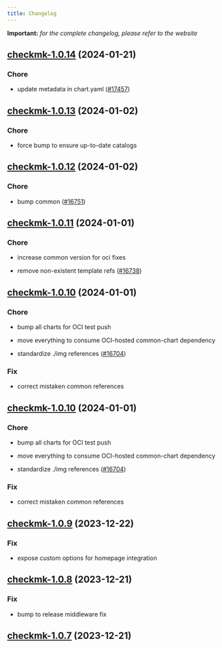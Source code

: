```yaml
---
title: Changelog
---
```


**Important:**
*for the complete changelog, please refer to the website*



## [checkmk-1.0.14](https://github.com/truecharts/charts/compare/checkmk-1.0.13...checkmk-1.0.14) (2024-01-21)

### Chore



- update metadata in chart.yaml ([#17457](https://github.com/truecharts/charts/issues/17457))




## [checkmk-1.0.13](https://github.com/truecharts/charts/compare/checkmk-1.0.12...checkmk-1.0.13) (2024-01-02)

### Chore



- force bump to ensure up-to-date catalogs


## [checkmk-1.0.12](https://github.com/truecharts/charts/compare/checkmk-1.0.11...checkmk-1.0.12) (2024-01-02)

### Chore



- bump common ([#16751](https://github.com/truecharts/charts/issues/16751))


## [checkmk-1.0.11](https://github.com/truecharts/charts/compare/checkmk-1.0.10...checkmk-1.0.11) (2024-01-01)

### Chore



- increase common version for oci fixes

- remove non-existent template refs ([#16738](https://github.com/truecharts/charts/issues/16738))


## [checkmk-1.0.10](https://github.com/truecharts/charts/compare/checkmk-1.0.9...checkmk-1.0.10) (2024-01-01)

### Chore



- bump all charts for OCI test push

- move everything to consume OCI-hosted common-chart dependency

- standardize ./img references ([#16704](https://github.com/truecharts/charts/issues/16704))

### Fix



- correct mistaken common references


## [checkmk-1.0.10](https://github.com/truecharts/charts/compare/checkmk-1.0.9...checkmk-1.0.10) (2024-01-01)

### Chore



- bump all charts for OCI test push

- move everything to consume OCI-hosted common-chart dependency

- standardize ./img references ([#16704](https://github.com/truecharts/charts/issues/16704))

### Fix



- correct mistaken common references
## [checkmk-1.0.9](https://github.com/truecharts/charts/compare/checkmk-1.0.8...checkmk-1.0.9) (2023-12-22)

### Fix

- expose custom options for homepage integration

## [checkmk-1.0.8](https://github.com/truecharts/charts/compare/checkmk-1.0.7...checkmk-1.0.8) (2023-12-21)

### Fix

- bump to release middleware fix

## [checkmk-1.0.7](https://github.com/truecharts/charts/compare/checkmk-1.0.6...checkmk-1.0.7) (2023-12-21)

